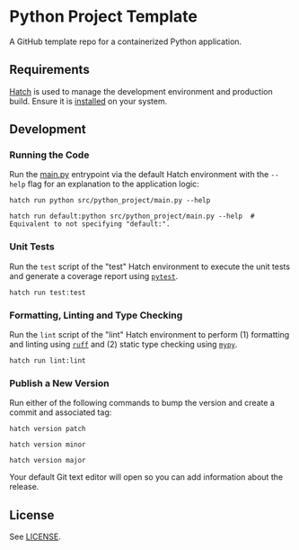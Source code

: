 # Python Project Template

A GitHub template repo for a containerized Python application.

## Requirements

[Hatch](https://hatch.pypa.io/latest) is used to manage the development environment and production build. Ensure it is [installed](https://hatch.pypa.io/latest/install) on your system.

## Development

### Running the Code

Run the [main.py](./src/python_project/main.py) entrypoint via the default Hatch environment with the `--help` flag for an explanation to the application logic:

```shell
hatch run python src/python_project/main.py --help
```

```shell
hatch run default:python src/python_project/main.py --help  # Equivalent to not specifying "default:".
```

### Unit Tests

Run the `test` script of the "test" Hatch environment to execute the unit tests and generate a coverage report using [`pytest`](https://docs.pytest.org/en/stable).

```shell
hatch run test:test
```

### Formatting, Linting and Type Checking

Run the `lint` script of the "lint" Hatch environment to perform (1) formatting and linting using [`ruff`](https://github.com/astral-sh/ruff) and (2) static type checking using [`mypy`](https://github.com/python/mypy).

```shell
hatch run lint:lint
```

### Publish a New Version

Run either of the following commands to bump the version and create a commit and associated tag:

```shell
hatch version patch
```

```shell
hatch version minor
```

```shell
hatch version major
```

Your default Git text editor will open so you can add information about the release.

## License

See [LICENSE](LICENSE).
